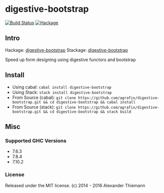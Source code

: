 digestive-bootstrap
=====

[![Build Status](https://travis-ci.org/agrafix/digestive-bootstrap.svg)](https://travis-ci.org/agrafix/digestive-bootstrap)
[![Hackage](https://img.shields.io/hackage/v/digestive-bootstrap.svg)](http://hackage.haskell.org/package/digestive-bootstrap)

## Intro

Hackage: [digestive-bootstrap](http://hackage.haskell.org/package/digestive-bootstrap)
Stackage: [digestive-bootstrap](https://www.stackage.org/package/digestive-bootstrap)

Speed up form designing using digestive functors and bootstrap


## Install

* Using cabal: `cabal install digestive-bootstrap`
* Using Stack: `stack install digestive-bootstrap`
* From Source (cabal): `git clone https://github.com/agrafix/digestive-bootstrap.git && cd digestive-bootstrap && cabal install`
* From Source (stack): `git clone https://github.com/agrafix/digestive-bootstrap.git && cd digestive-bootstrap && stack build`


## Misc

### Supported GHC Versions

* 7.6.3
* 7.8.4
* 7.10.2

### License

Released under the MIT license.
(c) 2014 - 2016 Alexander Thiemann
